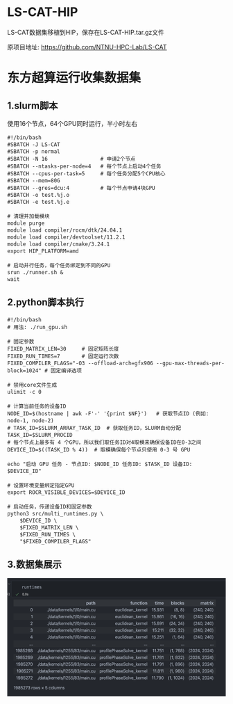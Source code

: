 # LS-CAT-HIP
LS-CAT数据集移植到HIP，保存在LS-CAT-HIP.tar.gz文件

原项目地址: https://github.com/NTNU-HPC-Lab/LS-CAT

# 东方超算运行收集数据集
## 1.slurm脚本
使用16个节点，64个GPU同时运行，半小时左右
```
#!/bin/bash
#SBATCH -J LS-CAT
#SBATCH -p normal
#SBATCH -N 16                 # 申请2个节点
#SBATCH --ntasks-per-node=4   # 每个节点上启动4个任务
#SBATCH --cpus-per-task=5     # 每个任务分配5个CPU核心
#SBATCH --mem=80G
#SBATCH --gres=dcu:4          # 每个节点申请4块GPU
#SBATCH -o test.%j.o
#SBATCH -e test.%j.e

# 清理并加载模块
module purge
module load compiler/rocm/dtk/24.04.1
module load compiler/devtoolset/11.2.1
module load compiler/cmake/3.24.1
export HIP_PLATFORM=amd

# 启动并行任务，每个任务绑定到不同的GPU
srun ./runner.sh &
wait
```
## 2.python脚本执行
```
#!/bin/bash
# 用法: ./run_gpu.sh

# 固定参数
FIXED_MATRIX_LEN=30     # 固定矩阵长度
FIXED_RUN_TIMES=7       # 固定运行次数
FIXED_COMPILER_FLAGS="-O3 --offload-arch=gfx906 --gpu-max-threads-per-block=1024" # 固定编译选项

# 禁用core文件生成
ulimit -c 0

# 计算当前任务的设备ID
NODE_ID=$(hostname | awk -F'-' '{print $NF}')   # 获取节点ID (例如: node-1, node-2)
# TASK_ID=$SLURM_ARRAY_TASK_ID  # 获取任务ID，SLURM自动分配
TASK_ID=$SLURM_PROCID
# 每个节点上最多有 4 个GPU，所以我们取任务ID对4取模来确保设备ID在0-3之间
DEVICE_ID=$((TASK_ID % 4))  # 取模确保每个节点只使用 0-3 号 GPU

echo "启动 GPU 任务 - 节点ID: $NODE_ID 任务ID: $TASK_ID 设备ID: $DEVICE_ID"

# 设置环境变量绑定指定GPU
export ROCR_VISIBLE_DEVICES=$DEVICE_ID

# 启动任务，传递设备ID和固定参数
python3 src/multi_runtimes.py \
    $DEVICE_ID \
    $FIXED_MATRIX_LEN \
    $FIXED_RUN_TIMES \
    "$FIXED_COMPILER_FLAGS"
```

## 3.数据集展示
![alt text](image.png)
